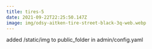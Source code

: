 ```yaml
---
title: tires-5
date: 2021-09-22T22:25:50.147Z
image: img/odsy-aitken-tire-street-black-3q-web.webp
---
```

added /static/img to public_folder in admin/config.yaml